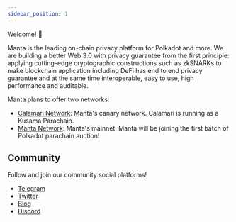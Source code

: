 ```yaml
---
sidebar_position: 1
---
```


Welcome! 👋

Manta is the leading on-chain privacy platform for Polkadot and more.
We are building a better Web 3.0 with privacy guarantee from the first principle:
applying cutting-edge cryptographic constructions such as zkSNARKs to make blockchain application including DeFi
has end to end privacy guarantee and at the same time interoperable, easy to use, high performance and auditable.

Manta plans to offer two networks:

- [Calamari Network](https://calamari.network/): Manta's canary network. Calamari  is running as a Kusama Parachain.
- [Manta Network](https://manta.network/): Manta's mainnet. Manta will be joining the first batch of Polkadot parachain auction!

## Community

Follow and join our community social platforms!

- [Telegram](https://t.me/mantanetworkofficial)
- [Twitter](https://twitter.com/mantanetwork)
- [Blog](https://mantanetwork.medium.com)
- [Discord](https://discord.com/invite/n4QFj4n5vg)
